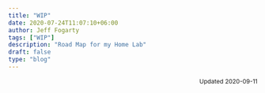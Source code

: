 ```yaml
---
title: "WIP"
date: 2020-07-24T11:07:10+06:00
author: Jeff Fogarty
tags: ["WIP"]
description: "Road Map for my Home Lab"
draft: false
type: "blog"
---
```

<div style="font-size: 12px; text-align: right !important"; >Updated 2020-09-11 </div><p>


